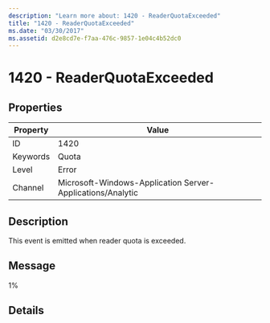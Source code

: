 ```yaml
---
description: "Learn more about: 1420 - ReaderQuotaExceeded"
title: "1420 - ReaderQuotaExceeded"
ms.date: "03/30/2017"
ms.assetid: d2e8cd7e-f7aa-476c-9857-1e04c4b52dc0
---
```

# 1420 - ReaderQuotaExceeded

## Properties

| Property | Value |
| - | - |
|ID|1420|  
|Keywords|Quota|  
|Level|Error|  
|Channel|Microsoft-Windows-Application Server-Applications/Analytic|  
  
## Description  

 This event is emitted when reader quota is exceeded.  
  
## Message  

 1%  
  
## Details
